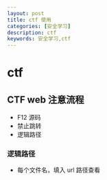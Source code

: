 ```yaml
---
layout: post
title: ctf 使用
categories: [安全学习]
description: ctf
keywords: 安全学习,ctf
---
```


# ctf

## CTF web 注意流程

- F12 源码
- 禁止跳转
- 逻辑路径

### 逻辑路径

- 每个文件名，填入 url 路径查看

